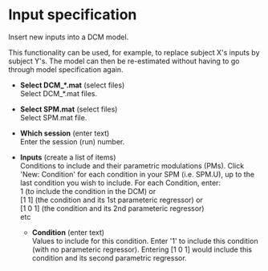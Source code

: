 # Input specification  
Insert new inputs into a DCM model.  
  
This functionality can be used, for example, to replace subject X's inputs by subject Y's. The model can then be re-estimated without having to go through model specification again.  

* **Select DCM_*.mat** (select files)  
Select DCM_*.mat files.  

* **Select SPM.mat** (select files)  
Select SPM.mat file.  

* **Which session** (enter text)  
Enter the session (run) number.  

* **Inputs** (create a list of items)  
Conditions to include and their parametric modulations (PMs). Click 'New: Condition' for each condition in your SPM (i.e. SPM.U), up to the last condition you wish  to include. For each Condition, enter:  
1 (to include the condition in the DCM) or  
[1 1] (the condition and its 1st parameteric regressor) or  
[1 0 1] (the condition and its 2nd parameteric regressor)  
etc  

    * **Condition** (enter text)  
    Values to include for this condition. Enter '1' to include this condition (with no parameteric regressor). Entering [1 0 1] would include this condition and its second parametric regressor.  
